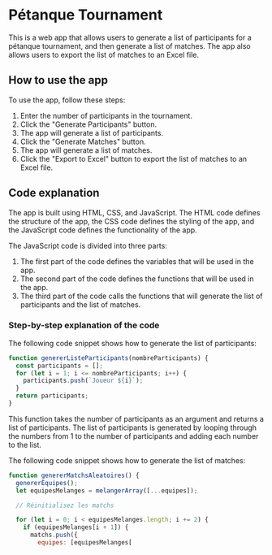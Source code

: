 # Pétanque Tournament

This is a web app that allows users to generate a list of participants for a pétanque tournament, and then generate a list of matches. The app also allows users to export the list of matches to an Excel file.

## How to use the app

To use the app, follow these steps:

1. Enter the number of participants in the tournament.
2. Click the "Generate Participants" button.
3. The app will generate a list of participants.
4. Click the "Generate Matches" button.
5. The app will generate a list of matches.
6. Click the "Export to Excel" button to export the list of matches to an Excel file.

## Code explanation

The app is built using HTML, CSS, and JavaScript. The HTML code defines the structure of the app, the CSS code defines the styling of the app, and the JavaScript code defines the functionality of the app.

The JavaScript code is divided into three parts:

1. The first part of the code defines the variables that will be used in the app.
2. The second part of the code defines the functions that will be used in the app.
3. The third part of the code calls the functions that will generate the list of participants and the list of matches.

### Step-by-step explanation of the code

The following code snippet shows how to generate the list of participants:

```javascript
function genererListeParticipants(nombreParticipants) {
  const participants = [];
  for (let i = 1; i <= nombreParticipants; i++) {
    participants.push(`Joueur ${i}`);
  }
  return participants;
}
```

This function takes the number of participants as an argument and returns a list of participants. The list of participants is generated by looping through the numbers from 1 to the number of participants and adding each number to the list.

The following code snippet shows how to generate the list of matches:

```javascript
function genererMatchsAleatoires() {
  genererEquipes();
  let equipesMelanges = melangerArray([...equipes]);

  // Réinitialisez les matchs

  for (let i = 0; i < equipesMelanges.length; i += 2) {
    if (equipesMelanges[i + 1]) {
      matchs.push({
        equipes: [equipesMelanges[
```
